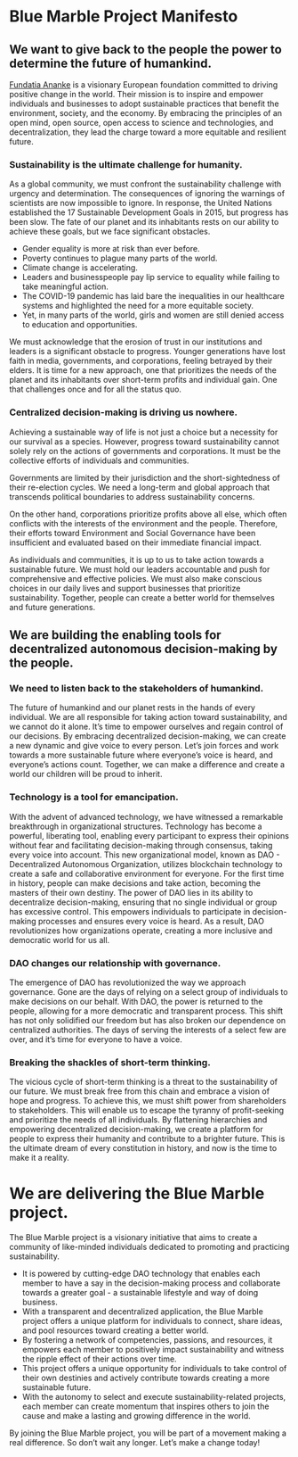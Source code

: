 # Blue Marble Project Manifesto
## We want to give back to the people the power to determine the future of humankind.
[Fundatia Ananke](https://github.com/dvarlot/Blue-Marble/blob/main/English%20versions/Fundatia%20Ananke.md) is a visionary European foundation committed to driving positive change in the world. Their mission is to inspire and empower individuals and businesses to adopt sustainable practices that benefit the environment, society, and the economy. By embracing the principles of an open mind, open source, open access to science and technologies, and decentralization, they lead the charge toward a more equitable and resilient future. 
### Sustainability is the ultimate challenge for humanity.
As a global community, we must confront the sustainability challenge with urgency and determination. The consequences of ignoring the warnings of scientists are now impossible to ignore. In response, the United Nations established the 17 Sustainable Development Goals in 2015, but progress has been slow.
The fate of our planet and its inhabitants rests on our ability to achieve these goals, but we face significant obstacles. 
- Gender equality is more at risk than ever before. 
- Poverty continues to plague many parts of the world. 
- Climate change is accelerating. 
- Leaders and businesspeople pay lip service to equality while failing to take meaningful action. 
- The COVID-19 pandemic has laid bare the inequalities in our healthcare systems and highlighted the need for a more equitable society. 
- Yet, in many parts of the world, girls and women are still denied access to education and opportunities.

We must acknowledge that the erosion of trust in our institutions and leaders is a significant obstacle to progress. Younger generations have lost faith in media, governments, and corporations, feeling betrayed by their elders. It is time for a new approach, one that prioritizes the needs of the planet and its inhabitants over short-term profits and individual gain. One that challenges once and for all the status quo.
### Centralized decision-making is driving us nowhere.
Achieving a sustainable way of life is not just a choice but a necessity for our survival as a species. However, progress toward sustainability cannot solely rely on the actions of governments and corporations. It must be the collective efforts of individuals and communities.

Governments are limited by their jurisdiction and the short-sightedness of their re-election cycles. We need a long-term and global approach that transcends political boundaries to address sustainability concerns.

On the other hand, corporations prioritize profits above all else, which often conflicts with the interests of the environment and the people. Therefore, their efforts toward Environment and Social Governance have been insufficient and evaluated based on their immediate financial impact.

As individuals and communities, it is up to us to take action towards a sustainable future. We must hold our leaders accountable and push for comprehensive and effective policies. We must also make conscious choices in our daily lives and support businesses that prioritize sustainability. 
Together, people can create a better world for themselves and future generations.
## We are building the enabling tools for decentralized autonomous decision-making by the people.
### We need to listen back to the stakeholders of humankind.
The future of humankind and our planet rests in the hands of every individual. We are all responsible for taking action toward sustainability, and we cannot do it alone. 
It’s time to empower ourselves and regain control of our decisions. By embracing decentralized decision-making, we can create a new dynamic and give voice to every person. 
Let’s join forces and work towards a more sustainable future where everyone’s voice is heard, and everyone’s actions count. Together, we can make a difference and create a world our children will be proud to inherit.
### Technology is a tool for emancipation.
With the advent of advanced technology, we have witnessed a remarkable breakthrough in organizational structures. Technology has become a powerful, liberating tool, enabling every participant to express their opinions without fear and facilitating decision-making through consensus, taking every voice into account. 
This new organizational model, known as DAO - Decentralized Autonomous Organization, utilizes blockchain technology to create a safe and collaborative environment for everyone. 
For the first time in history, people can make decisions and take action, becoming the masters of their own destiny. The power of DAO lies in its ability to decentralize decision-making, ensuring that no single individual or group has excessive control. This empowers individuals to participate in decision-making processes and ensures every voice is heard. As a result, DAO revolutionizes how organizations operate, creating a more inclusive and democratic world for us all.
### DAO changes our relationship with governance.
The emergence of DAO has revolutionized the way we approach governance. Gone are the days of relying on a select group of individuals to make decisions on our behalf. With DAO, the power is returned to the people, allowing for a more democratic and transparent process. This shift has not only solidified our freedom but has also broken our dependence on centralized authorities. The days of serving the interests of a select few are over, and it’s time for everyone to have a voice. 
### Breaking the shackles of short-term thinking.
The vicious cycle of short-term thinking is a threat to the sustainability of our future. We must break free from this chain and embrace a vision of hope and progress. To achieve this, we must shift power from shareholders to stakeholders. This will enable us to escape the tyranny of profit-seeking and prioritize the needs of all individuals. By flattening hierarchies and empowering decentralized decision-making, we create a platform for people to express their humanity and contribute to a brighter future. This is the ultimate dream of every constitution in history, and now is the time to make it a reality. 
# We are delivering the Blue Marble project.
The Blue Marble project is a visionary initiative that aims to create a community of like-minded individuals dedicated to promoting and practicing sustainability.
- It is powered by cutting-edge DAO technology that enables each member to have a say in the decision-making process and collaborate towards a greater goal - a sustainable lifestyle and way of doing business.
- With a transparent and decentralized application, the Blue Marble project offers a unique platform for individuals to connect, share ideas, and pool resources toward creating a better world. 
- By fostering a network of competencies, passions, and resources, it empowers each member to positively impact sustainability and witness the ripple effect of their actions over time.
- This project offers a unique opportunity for individuals to take control of their own destinies and actively contribute towards creating a more sustainable future. 
- With the autonomy to select and execute sustainability-related projects, each member can create momentum that inspires others to join the cause and make a lasting and growing difference in the world. 

By joining the Blue Marble project, you will be part of a movement making a real difference. So don’t wait any longer. Let’s make a change today!
